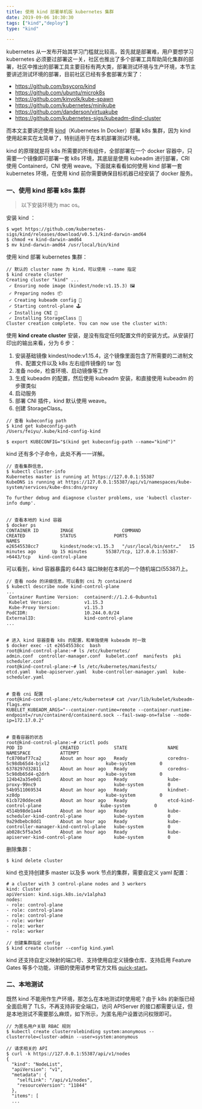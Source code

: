 ```yaml
---
title: 使用 kind 部署单机版 kubernetes 集群
date: 2019-09-06 10:30:30
tags: ["kind","deploy"]
type: "kind"

---
```


kubernetes 从一发布开始其学习门槛就比较高，首先就是部署难，用户要想学习 kubernetes 必须要过部署这一关，社区也推出了多个部署工具帮助简化集群的部署，社区中推出的部署工具主要目标有两大类，部署测试环境与生产环境，本节主要讲述测试环境的部署，目前社区已经有多套部署方案了：

- https://github.com/bsycorp/kind
- https://github.com/ubuntu/microk8s
- https://github.com/kinvolk/kube-spawn
- https://github.com/kubernetes/minikube
- https://github.com/danderson/virtuakube
- https://github.com/kubernetes-sigs/kubeadm-dind-cluster

而本文主要讲述使用 [kind](https://github.com/kubernetes-sigs/kind)（Kubernetes In Docker）部署 k8s 集群，因为 kind 使用起来实在太简单了，特别适用于在本机部署测试环境。



kind 的原理就是将 k8s 所需要的所有组件，全部部署在一个 docker 容器中，只需要一个镜像即可部署一套 k8s 环境，其底层是使用 kubeadm 进行部署，CRI 使用 Containerd，CNI 使用 weave。下面就来看看如何使用 kind 部署一套 kubernetes 环境，在使用 kind 前你需要确保目标机器已经安装了 docker 服务。

### 一、使用 kind 部署 k8s 集群

> 以下安装环境为 mac os。

安装 kind ：

```
$ wget https://github.com/kubernetes-sigs/kind/releases/download/v0.5.1/kind-darwin-amd64
$ chmod +x kind-darwin-amd64
$ mv kind-darwin-amd64 /usr/local/bin/kind
```

使用 kind 部署 kubernetes 集群：

```
// 默认的 cluster name 为 kind，可以使用 --name 指定
$ kind create cluster
Creating cluster "kind" ...
 ✓ Ensuring node image (kindest/node:v1.15.3) 🖼
 ✓ Preparing nodes 📦
 ✓ Creating kubeadm config 📜
 ✓ Starting control-plane 🕹️
 ✓ Installing CNI 🔌
 ✓ Installing StorageClass 💾
Cluster creation complete. You can now use the cluster with:
```

使用 **kind create cluster** 安装，是没有指定任何配置文件的安装方式。从安装打印出的输出来看，分为 6 步：
1. 安装基础镜像 kindest/node:v1.15.4，这个镜像里面包含了所需要的二进制文件、配置文件以及 k8s 左右组件镜像的 tar 包
2. 准备 node，检查环境、启动镜像等工作
3. 生成 kubeadm 的配置，然后使用 kubeadm 安装，和直接使用 kubeadm 的步骤类似
4. 启动服务
5. 部署 CNI 插件，kind 默认使用 weave。
6. 创建 StorageClass。



```
// 查看 kubeconfig path
$ kind get kubeconfig-path
/Users/feiyu/.kube/kind-config-kind

$ export KUBECONFIG="$(kind get kubeconfig-path --name="kind")"
```

kind 还有多个子命令，此处不再一一详解。



```
// 查看集群信息，
$ kubectl cluster-info
Kubernetes master is running at https://127.0.0.1:55387
KubeDNS is running at https://127.0.0.1:55387/api/v1/namespaces/kube-system/services/kube-dns:dns/proxy

To further debug and diagnose cluster problems, use 'kubectl cluster-info dump'.


// 查看本地的 kind 容器
$ docker ps
CONTAINER ID        IMAGE                  COMMAND                  CREATED             STATUS              PORTS                                  NAMES
e26545538cc7        kindest/node:v1.15.3   "/usr/local/bin/entr…"   15 minutes ago      Up 15 minutes       55387/tcp, 127.0.0.1:55387->6443/tcp   kind-control-plane
```

可以看到，kind 容器暴露的 6443 端口映射在本机的一个随机端口(55387)上。



```
// 查看 node 的详细信息，可以看到 cni 为 containerd
$ kubectl describe node kind-control-plane
...
 Container Runtime Version:  containerd://1.2.6-0ubuntu1
 Kubelet Version:            v1.15.3
 Kube-Proxy Version:         v1.15.3
PodCIDR:                     10.244.0.0/24
ExternalID:                  kind-control-plane
...


# 进入 kind 容器查看 k8s 的配置，和单独使用 kubeadm 时一致
$ docker exec -it e26545538cc  bash
root@kind-control-plane:~# ls /etc/kubernetes/
admin.conf  controller-manager.conf  kubelet.conf  manifests  pki  scheduler.conf
root@kind-control-plane:~# ls /etc/kubernetes/manifests/
etcd.yaml  kube-apiserver.yaml  kube-controller-manager.yaml  kube-scheduler.yaml


# 查看 cni 配置
root@kind-control-plane:/etc/kubernetes# cat /var/lib/kubelet/kubeadm-flags.env
KUBELET_KUBEADM_ARGS="--container-runtime=remote --container-runtime-endpoint=/run/containerd/containerd.sock --fail-swap-on=false --node-ip=172.17.0.2"


# 查看容器的状态
root@kind-control-plane:~# crictl pods
POD ID              CREATED             STATE               NAME                                         NAMESPACE           ATTEMPT
fc8700af77ca2       About an hour ago   Ready               coredns-5c98db65d4-bjxl2                     kube-system         0
6378297d32811       About an hour ago   Ready               coredns-5c98db65d4-q2drh                     kube-system         0
124b42a35e0d1       About an hour ago   Ready               kube-proxy-99nc9                             kube-system         0
54b9511069534       About an hour ago   Ready               kindnet-xz8dp                                kube-system         0
61cb720ddece8       About an hour ago   Ready               etcd-kind-control-plane                      kube-system         0
4514b98de1a44       About an hour ago   Ready               kube-scheduler-kind-control-plane            kube-system         0
9a29dbebc8dd1       About an hour ago   Ready               kube-controller-manager-kind-control-plane   kube-system         0
ab028c5f5a3e5       About an hour ago   Ready               kube-apiserver-kind-control-plane            kube-system         0
```

删除集群：

```
$ kind delete cluster
```

kind 也支持创建多 master 以及多 work 节点的集群，需要自定义 yaml 配置：

```
# a cluster with 3 control-plane nodes and 3 workers
kind: Cluster
apiVersion: kind.sigs.k8s.io/v1alpha3
nodes:
- role: control-plane
- role: control-plane
- role: control-plane
- role: worker
- role: worker
- role: worker

// 创建集群指定 config
$ kind create cluster --config kind.yaml
```



kind 还支持自定义映射的端口号、支持使用自定义镜像仓库、支持启用 Feature Gates 等多个功能，详细的使用请参考官方文档 [quick-start](https://kind.sigs.k8s.io/docs/user/quick-start/)。



### 二、本地测试

既然 kind 不能用作生产环境，那怎么在本地测试时使用呢？由于 k8s 的新版已经全面启用了 TLS，不再支持非安全端口，访问 APIServer 的接口都需要认证，但是本地测试不需要那么麻烦，如下所示，为匿名用户设置访问权限即可。

```
// 为匿名用户关联 RBAC 规则
$ kubectl create clusterrolebinding system:anonymous --clusterrole=cluster-admin --user=system:anonymous

// 请求相关的 API
$ curl -k https://127.0.0.1:55387/api/v1/nodes
{
  "kind": "NodeList",
  "apiVersion": "v1",
  "metadata": {
    "selfLink": "/api/v1/nodes",
    "resourceVersion": "11844"
  },
  "items": [
  ...
```

